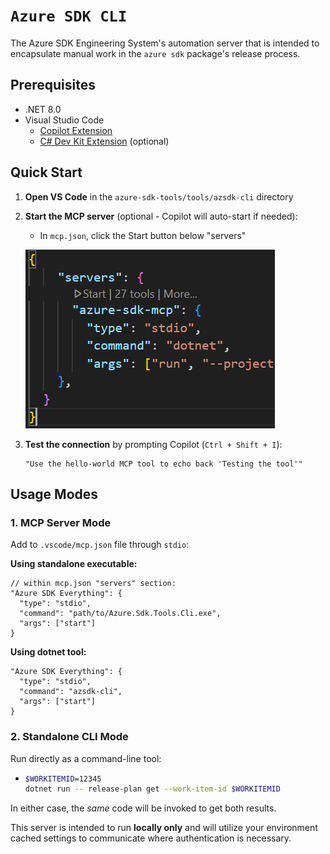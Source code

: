 # `Azure SDK CLI`

The Azure SDK Engineering System's automation server that is intended to encapsulate manual work in the `azure sdk` package's release process.

## Prerequisites
- .NET 8.0
- Visual Studio Code 
    - [Copilot Extension](https://marketplace.visualstudio.com/items?itemName=GitHub.copilot)
    - [C# Dev Kit Extension](https://marketplace.visualstudio.com/items?itemName=ms-dotnettools.csdevkit) (optional)

## Quick Start

1. **Open VS Code** in the `azure-sdk-tools/tools/azsdk-cli` directory
2. **Start the MCP server** (optional - Copilot will auto-start if needed):
   - In `mcp.json`, click the Start button below "servers"
   
   ![Local Image](/tools/azsdk-cli/Azure.Sdk.Tools.Cli/image/MCP-Start.png)

3. **Test the connection** by prompting Copilot (`Ctrl + Shift + I`):

   ```text
   "Use the hello-world MCP tool to echo back 'Testing the tool'"
   ```

## Usage Modes

### 1. MCP Server Mode

Add to `.vscode/mcp.json` file through `stdio`:

**Using standalone executable:**

```jsonc
// within mcp.json "servers" section:
"Azure SDK Everything": {
  "type": "stdio",
  "command": "path/to/Azure.Sdk.Tools.Cli.exe",
  "args": ["start"]
}
```

**Using dotnet tool:**

```jsonc
"Azure SDK Everything": {
  "type": "stdio", 
  "command": "azsdk-cli",
  "args": ["start"]
}
```

### 2. Standalone CLI Mode

Run directly as a command-line tool:

  - ```bash
    $WORKITEMID=12345
    dotnet run -- release-plan get --work-item-id $WORKITEMID
    ```

In either case, the _same_ code will be invoked to get both results.

This server is intended to run **locally only** and will utilize your environment cached settings to communicate where authentication is necessary.
